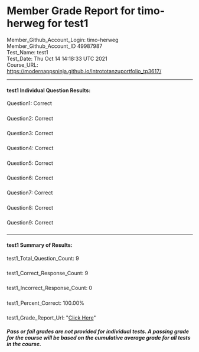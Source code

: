 # Member Grade Report for timo-herweg for test1  
   
Member_Github_Account_Login: timo-herweg  
Member_Github_Account_ID 49987987  
Test_Name: test1  
Test_Date: Thu Oct 14 14:18:33 UTC 2021  
Course_URL: https://modernappsninja.github.io/intrototanzuportfolio_tp3617/  
   
---  
#### test1 Individual Question Results:  
Question1: Correct  
#####  
Question2: Correct  
#####  
Question3: Correct  
#####  
Question4: Correct  
#####  
Question5: Correct  
#####  
Question6: Correct  
#####  
Question7: Correct  
#####  
Question8: Correct  
#####  
Question9: Correct  
#####  
---  
#### test1 Summary of Results:  
test1_Total_Question_Count: 9  
#####  
test1_Correct_Response_Count: 9  
#####  
test1_Incorrect_Response_Count: 0  
#####  
test1_Percent_Correct: 100.00%  
#####  
test1_Grade_Report_Url: "[Click Here](https://github.com/modernappsninjas/timo-herweg/blob/main/static/userdata/courses/intrototanzuportfolio_tp3617/grade_report.pr24.test1.md)"
##### Pass or fail grades are not provided for individual tests. A passing grade for the course will be based on the cumulative average grade for all tests in the course.  
